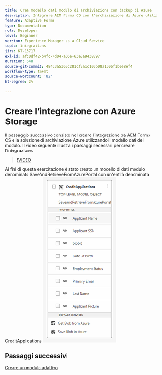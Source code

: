 ```yaml
---
title: Crea modello dati modulo di archiviazione con backup di Azure
description: Integrare AEM Forms CS con l’archiviazione di Azure utilizzando il modello dati del modulo
feature: Adaptive Forms
type: Documentation
role: Developer
level: Beginner
version: Experience Manager as a Cloud Service
topic: Integrations
jira: KT-13717
exl-id: afc0df42-b4fc-4d04-a36e-63e5a9438597
duration: 548
source-git-commit: 48433a5367c281cf5a1c106b08a1306f1b0e8ef4
workflow-type: tm+mt
source-wordcount: '82'
ht-degree: 2%

---
```


# Creare l’integrazione con Azure Storage

Il passaggio successivo consiste nel creare l’integrazione tra AEM Forms CS e la soluzione di archiviazione Azure utilizzando il modello dati del modulo.
Il video seguente illustra i passaggi necessari per creare l’integrazione.

>[!VIDEO](https://video.tv.adobe.com/v/3419021?quality=12&learn=on&captions=ita)

Ai fini di questa esercitazione è stato creato un modello di dati modulo denominato SaveAndRetrieveFromAzurePortal con un&#39;entità denominata CreditApplications
![fdm-entity](./assets/fdm-entity.png)

## Passaggi successivi

[Creare un modulo adattivo](./create-af.md)
